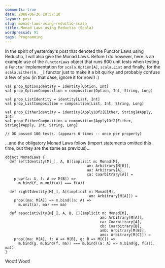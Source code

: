 ```yaml
---
comments: true
date: 2008-06-26 10:57:10
layout: post
slug: monad-laws-using-reductio-scala
title: Monad Laws using Reductio (Scala)
wordpressid: 91
tags: Programming
---
```


In the spirit of yesterday's post that denoted the Functor Laws using Reductio, I will also give the Monad Laws. Before I do however, here is an example use of the `FunctorLaws` object that runs 600 unit tests when testing a `Functor` implementation for `scala.Option[A]`, `scala.List` and finally, for the `scala.Either[A, _]` functor just to make it a bit quirky and probably confuse a few of you (in that case, ignore it for now!) :)


    
~~~{.Scala}
val prop_OptionIdentity = identity[Option, Int]
val prop_OptionComposition = composition[Option, Int, String, Long]

val prop_ListIdentity = identity[List, Int]
val prop_ListComposition = composition[List, Int, String, Long]

val prop_EitherIdentity = identity[Apply1Of2[Either, String]#Apply, Int]
val prop_EitherComposition = composition[Apply1Of2[Either, String]#Apply, Int, String, Long]

// OK passed 100 tests. (appears 6 times -- once per property)
~~~



...and the obligatory Monad Laws follow (import statements omitted this time, but they are the same as previous)...


    
~~~{.Scala}
object MonadLaws {
  def leftIdentity[M[_], A, B](implicit m: Monad[M],
                                     am: Arbitrary[M[B]],
                                     aa: Arbitrary[A],
                                     ca: Coarbitrary[A]) =
    prop((a: A, f: A => M[B]) =>
      m.bind(f, m.unit(a)) === f(a))

  def rightIdentity[M[_], A](implicit m: Monad[M],
                                      am: Arbitrary[M[A]]) =
    prop((ma: M[A]) => m.bind((a: A) =>
      m.unit(a), ma) === ma)

  def associativity[M[_], A, B, C](implicit m: Monad[M],
                                           am: Arbitrary[M[A]],
                                           ca: Coarbitrary[A],
                                           cb: Coarbitrary[B],
                                           amb: Arbitrary[M[B]],
                                           amc: Arbitrary[M[C]]) =
    prop((ma: M[A], f: A => M[B], g: B => M[C]) =>
      m.bind(g, m.bind(f, ma)) === m.bind((a: A) => m.bind(g, f(a)), ma))
}
~~~



Woot! Woot!
